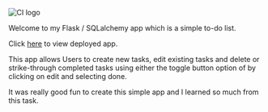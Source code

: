 ![CI logo](https://codeinstitute.s3.amazonaws.com/fullstack/ci_logo_small.png)

Welcome to my Flask / SQLalchemy app which is a simple to-do list.

Click [here](https://rp-django-todo-app.herokuapp.com/) to view deployed app.

This app allows Users to create new tasks, edit existing tasks and delete or strike-through completed tasks using either the toggle button option of by clicking on edit and selecting done.

It was really good fun to create this simple app and I learned so much from this task.